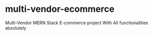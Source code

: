 # multi-vendor-ecommerce
Multi-Vendor MERN Stack E-commerce project With All functionalities absolutely
